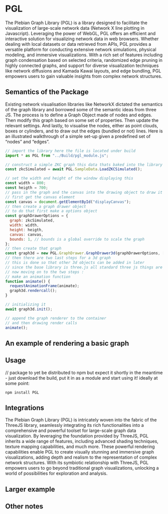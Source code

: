# PGL
The Plebian Graph Library (PGL) is a library designed to facilitate the visualization of large-scale network data (Network X line plotting in Javascript). Leveraging the power of WebGL, PGL offers an efficient and interactive solution for visualizing network data in web browsers. Whether dealing with local datasets or data retrieved from APIs, PGL provides a versatile platform for conducting extensive network simulations, physical modeling, and immersive visualizations. With a rich set of features including graph condensation based on selected criteria, randomized edge pruning in highly connected graphs, and support for diverse visualization techniques like network diffusions and Kamada Kawai layouts, and edge bundling, PGL empowers users to gain valuable insights from complex network structures.

## Semantics of the Package 
Existing network visualisation libraries like NetworkX dictated the semantics of the graph library and borrowed some of the semantic ideas from three JS. The process is to define a Graph Object made of nodes and edges. Then modify this graph based on some set of properties. Then update the relevant settings. And lastly, to visualise the nodes, either as point clouds, boxes or cylinders, and to draw out the edges (bundled or not) lines.
Here is an illustrated walkthrough of a simple set-up given a predefined set of “nodes” and “edges”.
```javascript
// import the library here the file is located under build
import * as PGL from "../Build/pgl_module.js";

// construct a simple ZKC graph this data thats baked into the library
const zkcSimulated = await PGL.SampleData.LoadZKCSimulated();

// set the width and height of the window displaying this
const width = 800;
const heigth = 700;
// pass in the graph and the canvas into the drawing object to draw it
// first get the canvas element
const canvas = document.getElementById("displayCanvas");
// then create a graph drawer object
// to do that first make a options object
const graphDrawerOptions = {
  graph: zkcSimulated,
  width: width,
  height: heigth,
  canvas: canvas,
  bounds: 1, // bounds is a global override to scale the graph
};
// then create that graph
const graph3d = new PGL.GraphDrawer.GraphDrawer3d(graphDrawerOptions, [zkcSimulated]);
// then there are two last steps for a 3d graph
// this is done so that other 3d objects can be added in later
// since the base library is three.js all standard three js things are possible
// now moving on to the two steps :
// make an animation function
function animate() {
  requestAnimationFrame(animate);
  graph3d.rendercall();
}

// initializing it
await graph3d.init();

// append the graph renderer to the container
// and then drawing render calls
animate();
```

## An example of rendering a basic graph

## Usage
// package to yet be distributed to npm but expect it shortly
in the meantime - just download the build, put it in as a module and start using it! 
ideally at some point:
```
npm install PGL
```

## Integrations
The Plebian Graph Library (PGL) is intricately woven into the fabric of the ThreeJS library, seamlessly integrating its rich functionalities into a comprehensive and powerful toolset for large-scale graph data visualization. By leveraging the foundation provided by ThreeJS, PGL inherits a wide range of features, including advanced shading techniques, texture mapping capabilities, and much more. These powerful rendering capabilities enable PGL to create visually stunning and immersive graph visualizations, adding depth and realism to the representation of complex network structures. With its symbiotic relationship with ThreeJS, PGL empowers users to go beyond traditional graph visualizations, unlocking a world of possibilities for exploration and analysis.

## Larger example 

## Other notes

